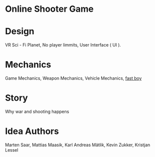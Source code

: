 # Online Shooter Game

# Design
VR
Sci - Fi Planet,
No player limmits,
User Interface ( UI ).

# Mechanics
Game Mechanics,
Weapon Mechanics,
Vehicle Mechanics,
[fast boy](https://user-images.githubusercontent.com/93149372/145199905-039239d8-6770-48a6-96c0-ef846a81639e.png)

# Story
Why war and shooting happens

# Idea Authors
Marten Saar,
Mattias Maasik,
Karl Andreas Mätlik,
Kevin Zukker,
Kristjan Lessel

